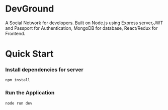 # DevGround
A Social Network for developers. Built on Node.js using Express server,JWT and Passport for Authentication,
MongoDB for database, React/Redux for Frontend.


# Quick Start

### Install dependencies for server
```
npm install
```

### Run the Application
```
node run dev
```
